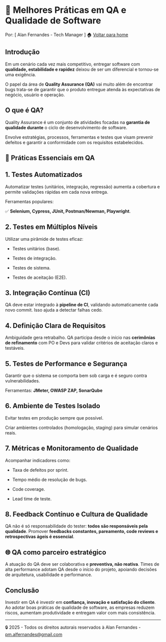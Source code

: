 # 🧪 Melhores Práticas em QA e Qualidade de Software
Por: [ Alan Fernandes - Tech Manager ] :house: [Voltar para home](https://github.com/af-tech-manager/portfolio/blob/main/README.md)

## Introdução
Em um cenário cada vez mais competitivo, entregar software com **qualidade, estabilidade e rapidez** deixou de ser um diferencial e tornou-se uma exigência. 

O papel da área de **Quality Assurance (QA)** vai muito além de encontrar bugs trata-se de garantir que o produto entregue atenda às expectativas de negócio, usuário e operação.

## O que é QA?
Quality Assurance é um conjunto de atividades focadas na **garantia de qualidade durante** o ciclo de desenvolvimento de software.

Envolve estratégias, processos, ferramentas e testes que visam prevenir defeitos e garantir a conformidade com os requisitos estabelecidos.

## 🧩 Práticas Essenciais em QA

## 1. Testes Automatizados
Automatizar testes (unitários, integração, regressão) aumenta a cobertura e permite validações rápidas em cada nova entrega. 

Ferramentas populares:

✅ **Selenium, Cypress, JUnit, Postman/Newman, Playwright**.

## 2. Testes em Múltiplos Níveis
Utilizar uma pirâmide de testes eficaz:

- Testes unitários (base).

- Testes de integração.

- Testes de sistema.

- Testes de aceitação (E2E).

## 3. Integração Contínua (CI)
QA deve estar integrado à **pipeline de CI**, validando automaticamente cada novo commit. Isso ajuda a detectar falhas cedo.

## 4. Definição Clara de Requisitos
Ambiguidade gera retrabalho. QA participa desde o início nas **cerimônias de refinamento** com PO e Devs para validar critérios de aceitação claros e testáveis.

## 5. Testes de Performance e Segurança
Garantir que o sistema se comporta bem sob carga e é seguro contra vulnerabilidades.

Ferramentas: **JMeter, OWASP ZAP, SonarQube**

## 6. Ambiente de Testes Isolado
Evitar testes em produção sempre que possível. 

Criar ambientes controlados (homologação, staging) para simular cenários reais.

## 7. Métricas e Monitoramento de Qualidade
Acompanhar indicadores como:

- Taxa de defeitos por sprint.

- Tempo médio de resolução de bugs.

- Code coverage.

- Lead time de teste.

## 8. Feedback Contínuo e Cultura de Qualidade
QA não é só responsabilidade do tester: **todos são responsáveis pela qualidade**. Promover **feedbacks constantes, pareamento, code reviews e retrospectivas ágeis é essencial**.

## 🌐 QA como parceiro estratégico
A atuação do QA deve ser colaborativa e **preventiva, não reativa**. Times de alta performance adotam QA desde o início do projeto, apoiando decisões de arquitetura, usabilidade e performance.

## Conclusão
Investir em QA é investir em **confiança, inovação e satisfação do cliente**. Ao adotar boas práticas de qualidade de software, as empresas reduzem riscos, aumentam produtividade e entregam valor com mais consistência.

---
:lock: 2025 - Todos os direitos autorais reservados à Alan Fernandes - pm.alfernandes@gmail.com
